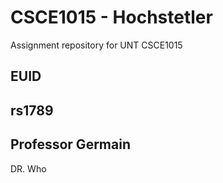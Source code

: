 # CSCE1015 - Hochstetler
Assignment repository for UNT CSCE1015
## EUID

## rs1789

## Professor Germain
DR. Who
